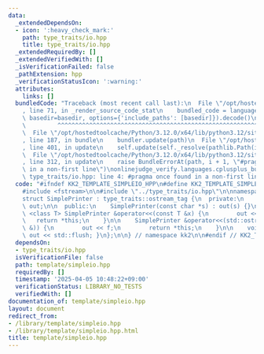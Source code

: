 ```yaml
---
data:
  _extendedDependsOn:
  - icon: ':heavy_check_mark:'
    path: type_traits/io.hpp
    title: type_traits/io.hpp
  _extendedRequiredBy: []
  _extendedVerifiedWith: []
  _isVerificationFailed: false
  _pathExtension: hpp
  _verificationStatusIcon: ':warning:'
  attributes:
    links: []
  bundledCode: "Traceback (most recent call last):\n  File \"/opt/hostedtoolcache/Python/3.12.0/x64/lib/python3.12/site-packages/onlinejudge_verify/documentation/build.py\"\
    , line 71, in _render_source_code_stat\n    bundled_code = language.bundle(stat.path,\
    \ basedir=basedir, options={'include_paths': [basedir]}).decode()\n          \
    \         ^^^^^^^^^^^^^^^^^^^^^^^^^^^^^^^^^^^^^^^^^^^^^^^^^^^^^^^^^^^^^^^^^^^^^^^^^^^^^^^^^\n\
    \  File \"/opt/hostedtoolcache/Python/3.12.0/x64/lib/python3.12/site-packages/onlinejudge_verify/languages/cplusplus.py\"\
    , line 187, in bundle\n    bundler.update(path)\n  File \"/opt/hostedtoolcache/Python/3.12.0/x64/lib/python3.12/site-packages/onlinejudge_verify/languages/cplusplus_bundle.py\"\
    , line 401, in update\n    self.update(self._resolve(pathlib.Path(included), included_from=path))\n\
    \  File \"/opt/hostedtoolcache/Python/3.12.0/x64/lib/python3.12/site-packages/onlinejudge_verify/languages/cplusplus_bundle.py\"\
    , line 312, in update\n    raise BundleErrorAt(path, i + 1, \"#pragma once found\
    \ in a non-first line\")\nonlinejudge_verify.languages.cplusplus_bundle.BundleErrorAt:\
    \ type_traits/io.hpp: line 4: #pragma once found in a non-first line\n"
  code: "#ifndef KK2_TEMPLATE_SIMPLEIO_HPP\n#define KK2_TEMPLATE_SIMPLEIO_HPP 1\n\n\
    #include <fstream>\n\n#include \"../type_traits/io.hpp\"\n\nnamespace kk2 {\n\n\
    struct SimplePrinter : type_traits::ostream_tag {\n  private:\n    std::ofstream\
    \ out;\n\n  public:\n    SimplePrinter(const char *s) : out(s) {}\n\n    template\
    \ <class T> SimplePrinter &operator<<(const T &x) {\n        out << x;\n     \
    \   return *this;\n    }\n\n    SimplePrinter &operator<<(std::ostream &(*f)(std::ostream\
    \ &)) {\n        out << f;\n        return *this;\n    }\n\n    void flush() {\
    \ out << std::flush; }\n};\n\n} // namespace kk2\n\n#endif // KK2_TEMPLATE_SIMPLEIO_HPP\n"
  dependsOn:
  - type_traits/io.hpp
  isVerificationFile: false
  path: template/simpleio.hpp
  requiredBy: []
  timestamp: '2025-04-05 10:48:22+09:00'
  verificationStatus: LIBRARY_NO_TESTS
  verifiedWith: []
documentation_of: template/simpleio.hpp
layout: document
redirect_from:
- /library/template/simpleio.hpp
- /library/template/simpleio.hpp.html
title: template/simpleio.hpp
---
```

